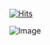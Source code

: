 [![Hits](https://hits.sh/github.com/Black-Sapphire-Cookies.svg?label=%F0%9F%92%9C&extraCount=502&color=7420c1&labelColor=15073d)](https://hits.sh/github.com/Black-Sapphire-Cookies/)

![Image](https://github.com/user-attachments/assets/c6d06af8-527e-4e79-814b-9cbc4efaeb5d)
